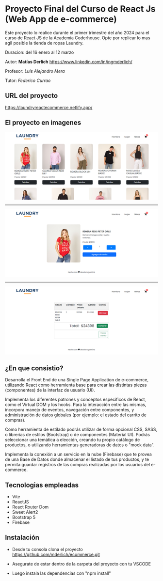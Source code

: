 # Proyecto Final del Curso de React Js (Web App de e-commerce)

Este proyecto lo realice durante el primer trimestre del año 2024 para el curso de React JS de la Academia Coderhouse.
Opte por replicar lo mas agil posible la tienda de ropas Laundry.

Duracion: del 16 enero al 12 marzo

Autor: **Matías Derlich**
https://www.linkedin.com/in/ingmderlich/

Profesor: *Luis Alejandro Mera*  

Tutor: *Federico Currao* 


## URL del proyecto
https://laundryreactecommerce.netlify.app/


## El proyecto en imagenes


![imagen1](https://raw.githubusercontent.com/mderlich/ecommerce/master/public/img/about/tienda1.png "imagen1")

-------------------

![imagen2](https://raw.githubusercontent.com/mderlich/ecommerce/master/public/img/about/tienda2.png "imagen2")

-------------------

![imagen3](https://raw.githubusercontent.com/mderlich/ecommerce/master/public/img/about/tienda3.png "imagen3")

## ¿En que consistio?

Desarrolla el Front End de una Single Page Application de e-commerce,
utilizando React como herramienta base para crear las distintas piezas
(componentes) de la interfaz de usuario (UI). 

Implementa los diferentes patrones y conceptos específicos de React, como el Virtual DOM y los hooks. Para la interacción entre las mismas, incorpora manejo de eventos, navegación entre componentes, y administración de datos globales (por ejemplo: el estado del carrito de compras). 

Como herramienta de estilado podrás utilizar de forma opcional CSS, SASS, o
librerías de estilos (Bootstrap) o de componentes (Material UI). Podrás
seleccionar una temática a elección, creando tu propio catálogo de
productos, o utilizando herramientas generadoras de datos o "mock
data".

Implementa la conexión a un servicio en la nube (Firebase) que te provea de una Base de Datos donde almacenar el listado de tus productos, y te permita guardar registros de las compras realizadas por los usuarios del e-commerce.



## Tecnologias empleadas

- Vite
- ReactJS
- React Router Dom
- Sweet Alert2
- Bootstrap 5
- Firebase


## Instalación

- Desde tu consola clona el proyecto
https://github.com/mderlich/ecommerce.git

- Asegurate de estar dentro de la carpeta del proyecto con tu VSCODE

- Luego instala las dependencias con "npm install"

